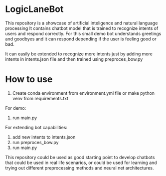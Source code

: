 # LogicLaneBot

This repository is a showcase of artificial inteligence and natural language processing
It contains chatbot model that is trained to recognize intents of users and respond correctly.
For this small demo bot understands greetings and goodbyes and it can respond depending if the user is feeling good or bad.

It can easily be extended to recognize more intents just by adding more intents in intents.json file and then trained using preproces_bow.py


# How to use

1. Create conda environment from environment.yml file or make python venv from requirements.txt

For demo:
1. run main.py

For extending bot capabilities:
1. add new intents to intents.json
2. run preproces_bow.py
3. run main.py


This repository could be used as good starting point to develop chatbots that could be used in real life scenarios,
or could be used for learning and trying out different preprocessing methods and neural net architectures.
